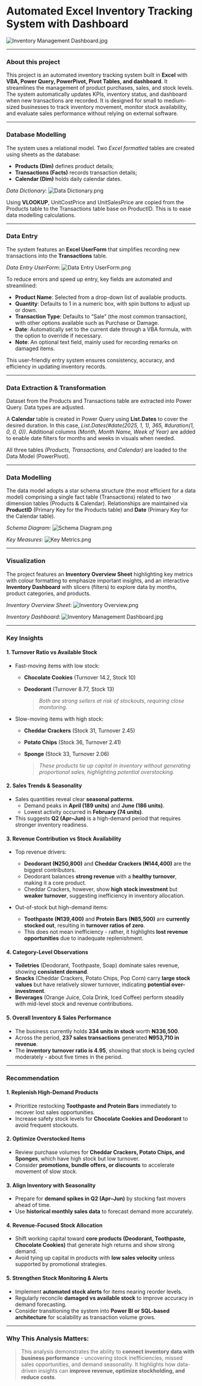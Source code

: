 # Automated Excel Inventory Tracking System with Dashboard
![Inventory Management Dashboard.jpg](https://github.com/jakejosh6751/Automated-Excel-Inventory-Tracking-System-with-Dashboard/blob/main/Inventory%20Management%20Dashboard.jpg)
___

### About this project
This project is an automated inventory tracking system built in **Excel** with **VBA, Power Query, PowerPivot, Pivot Tables, and dashboard**. It streamlines the management of product purchases, sales, and stock levels. The system automatically updates KPIs, inventory status, and dashboard when new transactions are recorded. It is designed for small to medium-sized businesses to track inventory movement, monitor stock availability, and evaluate sales performance without relying on external software.
___

### Database Modelling
The system uses a relational model. Two *Excel formatted* tables are created using sheets as the database:
- **Products (Dim)** defines product details;
- **Transactions (Facts)** records transaction details;
- **Calendar (Dim)** holds daily calendar dates.

*Data Dictionary*:
![Data Dictionary.png](https://github.com/jakejosh6751/Automated-Excel-Inventory-Tracking-System-with-Dashboard/blob/main/Data%20Dictionary.png)

Using **VLOOKUP**, UnitCostPrice and UnitSalesPrice are copied from the Products table to the Transactions table base on ProductID. This is to ease data modelling calculations.
___

### Data Entry
The system features an **Excel UserForm** that simplifies recording new transactions into the **Transactions** table.

*Data Entry UserForm*:
![Data Entry UserForm.png](https://github.com/jakejosh6751/Automated-Excel-Inventory-Tracking-System-with-Dashboard/blob/main/Data%20Entry%20UserForm.png)

To reduce errors and speed up entry, key fields are automated and streamlined:
- **Product Name**: Selected from a drop-down list of available products.
- **Quantity**: Defaults to 1 in a numeric box, with spin buttons to adjust up or down.
- **Transaction Type**: Defaults to “Sale” (the most common transaction), with other options available such as Purchase or Damage.
- **Date**: Automatically set to the current date through a VBA formula, with the option to override if necessary.
- **Note**: An optional text field, mainly used for recording remarks on damaged items.

This user-friendly entry system ensures consistency, accuracy, and efficiency in updating inventory records.
___

### Data Extraction & Transformation
Dataset from the Products and Transactions table are extracted into Power Query. Data types are adjusted.

A **Calendar** table is created in Power Query using **List.Dates** to cover the desired duration. In this case, *List.Dates(#date(2025, 1, 1), 365, #duration(1, 0, 0, 0))*. Additional columns *(Month, Month Name, Week of Year)* are added to enable date filters for months and weeks in visuals when needed.

All three tables *(Products, Transactions, and Calendar)* are loaded to the Data Model (PowerPivot).
___

### Data Modelling
The data model adopts a star schema structure (the most efficient for a data model) comprising a single fact table (Transactions) related to two dimension tables (Products & Calendar). Relationships are maintained via **ProductID** (Primary Key for the Products table) and **Date** (Primary Key for the Calendar table).

*Schema Diagram*:
![Schema Diagram.png](https://github.com/jakejosh6751/Automated-Excel-Inventory-Tracking-System-with-Dashboard/blob/main/Schema%20Diagram.png)

*Key Measures*:
![Key Metrics.png](https://github.com/jakejosh6751/Automated-Excel-Inventory-Tracking-System-with-Dashboard/blob/main/Key%20Metrics.png)
___

### Visualization
The project features an **Inventory Overview Sheet** highlighting key metrics with colour formatting to emphasize important insights, and an interactive **Inventory Dashboard** with slicers (filters) to explore data by months, product categories, and products.

*Inventory Overview Sheet*:
![Inventory Overview.png](https://github.com/jakejosh6751/Automated-Excel-Inventory-Tracking-System-with-Dashboard/blob/main/Inventory%20Overview.png)

*Inventory Dashboard*:
![Inventory Management Dashboard.jpg](https://github.com/jakejosh6751/Automated-Excel-Inventory-Tracking-System-with-Dashboard/blob/main/Inventory%20Management%20Dashboard.jpg)
___

### Key Insights
#### 1. Turnover Ratio vs Available Stock
- Fast-moving items with low stock:
  - **Chocolate Cookies** (Turnover 14.2, Stock 10)
  - **Deodorant** (Turnover 8.77, Stock 13)

    > *Both are strong sellers at risk of stockouts, requiring close monitoring.*

- Slow-moving items with high stock:
  - **Cheddar Crackers** (Stock 31, Turnover 2.45)
  - **Potato Chips** (Stock 36, Turnover 2.41)
  - **Sponge** (Stock 33, Turnover 2.06)

    > *These products tie up capital in inventory without generating proportional sales, highlighting potential overstocking.*

#### 2. Sales Trends & Seasonality
- Sales quantities reveal clear **seasonal patterns**.
  - Demand peaks in **April (189 units)** and **June (186 units)**.
  - Lowest activity occurred in **February (74 units)**.
- This suggests **Q2 (Apr–Jun)** is a high-demand period that requires stronger inventory readiness.

#### 3. Revenue Contribution vs Stock Availability
- Top revenue drivers:
  - **Deodorant (₦250,800)** and **Cheddar Crackers (₦144,400)** are the biggest contributors.
  - Deodorant balances **strong revenue** with a **healthy turnover**, making it a core product.
  - Cheddar Crackers, however, show **high stock investment** but **weaker turnover**, suggesting inefficiency in inventory allocation.

- Out-of-stock but high-demand items:
  - **Toothpaste (₦139,400)** and **Protein Bars (₦85,500)** are **currently stocked out**, resulting in **turnover ratios of zero**.
  - This does not mean inefficiency - rather, it highlights **lost revenue opportunities** due to inadequate replenishment.

#### 4. Category-Level Observations
- **Toiletries** (Deodorant, Toothpaste, Soap) dominate sales revenue, showing **consistent demand**.
- **Snacks** (Cheddar Crackers, Potato Chips, Pop Corn) carry **large stock values** but have relatively slower turnover, indicating **potential over-investment**.
- **Beverages** (Orange Juice, Cola Drink, Iced Coffee) perform steadily with mid-level stock and revenue contributions.

#### 5. Overall Inventory & Sales Performance
- The business currently holds **334 units in stock** worth **₦336,500**.
- Across the period, **237 sales transactions** generated **₦953,710 in revenue**.
- The **inventory turnover ratio is 4.95**, showing that stock is being cycled moderately - about five times in the period.
___

### Recommendation
#### 1. Replenish High-Demand Products
- Prioritize restocking **Toothpaste and Protein Bars** immediately to recover lost sales opportunities.
- Increase safety stock levels for **Chocolate Cookies and Deodorant** to avoid frequent stockouts.

#### 2. Optimize Overstocked Items
- Review purchase volumes for **Cheddar Crackers, Potato Chips, and Sponges**, which have high stock but low turnover.
- Consider **promotions, bundle offers, or discounts** to accelerate movement of slow stock.

#### 3. Align Inventory with Seasonality
- Prepare for **demand spikes in Q2 (Apr–Jun)** by stocking fast movers ahead of time.
- Use **historical monthly sales data** to forecast demand more accurately.

#### 4. Revenue-Focused Stock Allocation
- Shift working capital toward **core products (Deodorant, Toothpaste, Chocolate Cookies)** that generate high returns and show strong demand.
- Avoid tying up capital in products with **low sales velocity** unless supported by promotional strategies.

#### 5. Strengthen Stock Monitoring & Alerts
- Implement **automated stock alerts** for items nearing reorder levels.
- Regularly reconcile **damaged vs available stock** to improve accuracy in demand forecasting.
- Consider transitioning the system into **Power BI or SQL-based architecture** for scalability as transaction volume grows.
___

### Why This Analysis Matters: 
> This analysis demonstrates the ability to **connect inventory data with business performance** - uncovering stock inefficiencies, missed sales opportunities, and demand seasonality. It highlights how data-driven insights can **improve revenue, optimize stockholding, and reduce costs**.

